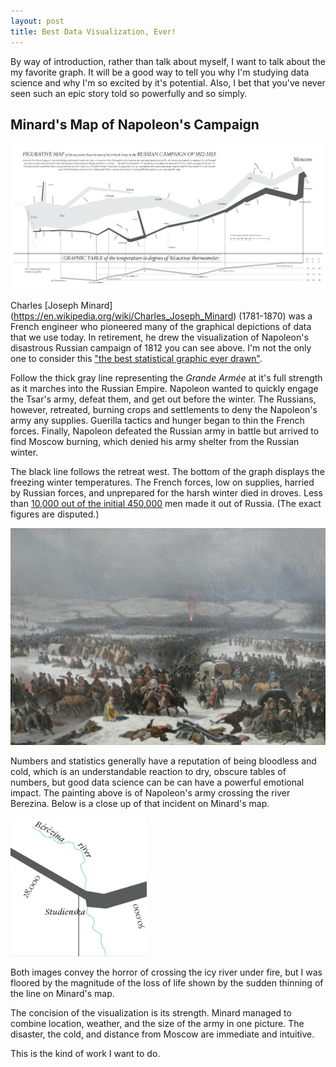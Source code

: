 ```yaml
---
layout: post
title: Best Data Visualization, Ever! 
---
```

By way of introduction, rather than talk about myself, I want to talk about the my favorite graph. It will be a good way to tell you why I'm studying data science and why I'm so excited by it's potential. Also, I bet that you've never seen such an epic story told so powerfully and so simply.

## Minard's Map of Napoleon's Campaign

![Minard map](/images/Minard_map_of_napoleon.png)

Charles [Joseph Minard] (https://en.wikipedia.org/wiki/Charles_Joseph_Minard) (1781-1870) was a French engineer who pioneered many of the graphical
depictions of data that we use today. In retirement, he drew the visualization
of Napoleon's disastrous Russian campaign of 1812 you can see above.  I'm not the only one to consider this ["the best statistical graphic ever drawn"](http://datavizblog.com/2013/05/26/dataviz-history-charles-minards-flow-map-of-napoleons-russian-campaign-of-1812-part-5/).

Follow the thick gray line
representing the _Grande Armée_ at it's full strength as it marches into the Russian
Empire. Napoleon wanted to quickly engage the Tsar's army, defeat them, and
get out before the winter. The Russians, however, retreated, burning crops and
settlements to deny the Napoleon's army any supplies. Guerilla tactics and hunger began
to thin the French forces. Finally, Napoleon defeated the Russian army in battle
but arrived to find Moscow burning, which denied his army shelter from the Russian
winter.

The black line follows the retreat west. The bottom of the graph displays the
freezing winter temperatures. The French forces, low on supplies, harried by
Russian forces, and unprepared for the harsh winter died in droves.
Less than [10,000 out of the initial 450,000](https://en.wikipedia.org/wiki/French_invasion_of_Russia) men made it out of Russia. (The
exact figures are disputed.)

![crossing the Berezina river](/images/battle_of_berezina.jpg)

Numbers and statistics generally have a reputation of being bloodless and cold, which is an understandable reaction to dry, obscure tables of numbers, but good data science can be can have a powerful emotional impact. The painting above is of Napoleon's army crossing the river
Berezina. Below is a close up of that incident on Minard's map.

![detail of Berezina river](/images/detail_of_berezina.jpg)

Both images convey the horror of crossing the icy river under fire, but
I was floored by the magnitude of the loss of life shown by the sudden thinning
of the line on Minard's map. 

The concision of the visualization is its strength. Minard managed to combine
location, weather, and the size of the army in one picture. The disaster, the cold, and distance from Moscow are immediate and intuitive. 

This is the kind of work I want to do. 
